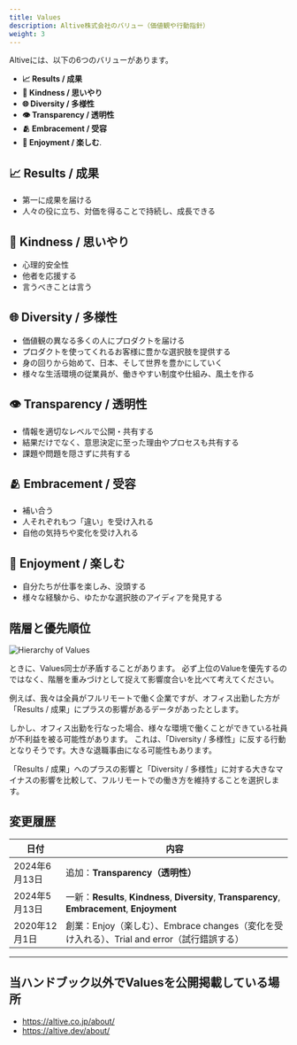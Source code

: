 ```yaml
---
title: Values
description: Altive株式会社のバリュー（価値観や行動指針）
weight: 3
---
```

Altiveには、以下の6つのバリューがあります。

- **📈 Results / 成果**
- **💝 Kindness / 思いやり**
- **🌐 Diversity / 多様性**
- **👁️ Transparency / 透明性**
- **🫂 Embracement / 受容**
- **🙌 Enjoyment / 楽しむ**.

## 📈 Results / 成果

* 第一に成果を届ける
* 人々の役に立ち、対価を得ることで持続し、成長できる

## 💝 Kindness / 思いやり

* 心理的安全性
* 他者を応援する
* 言うべきことは言う

## 🌐 Diversity / 多様性

* 価値観の異なる多くの人にプロダクトを届ける
* プロダクトを使ってくれるお客様に豊かな選択肢を提供する
* 身の回りから始めて、日本、そして世界を豊かにしていく
* 様々な生活環境の従業員が、働きやすい制度や仕組み、風土を作る

## 👁️ Transparency / 透明性

* 情報を適切なレベルで公開・共有する
* 結果だけでなく、意思決定に至った理由やプロセスも共有する
* 課題や問題を隠さずに共有する

## 🫂 Embracement / 受容

* 補い合う
* 人それぞれもつ「違い」を受け入れる
* 自他の気持ちや変化を受け入れる

## 🙌 Enjoyment / 楽しむ

* 自分たちが仕事を楽しみ、没頭する
* 様々な経験から、ゆたかな選択肢のアイディアを発見する

## 階層と優先順位

![Hierarchy of Values](/images/values-hierarchy.png)

ときに、Values同士が矛盾することがあります。
必ず上位のValueを優先するのではなく、階層を重みづけとして捉えて影響度合いを比べて考えてください。

例えば、我々は全員がフルリモートで働く企業ですが、オフィス出勤した方が「Results / 成果」にプラスの影響があるデータがあったとします。

しかし、オフィス出勤を行なった場合、様々な環境で働くことができている社員が不利益を被る可能性があります。
これは、「Diversity / 多様性」に反する行動となりそうです。大きな退職事由になる可能性もあります。

「Results / 成果」へのプラスの影響と「Diversity / 多様性」に対する大きなマイナスの影響を比較して、フルリモートでの働き方を維持することを選択します。

## 変更履歴

| 日付          | 内容                                                                                             |
| ------------- | ------------------------------------------------------------------------------------------------ |
| 2024年6月13日 | 追加：**Transparency（透明性）**                                                                 |
| 2024年5月13日 | 一新：**Results**, **Kindness**, **Diversity**, **Transparency**, **Embracement**, **Enjoyment** |
| 2020年12月1日 | 創業：Enjoy（楽しむ）、Embrace changes（変化を受け入れる）、Trial and error（試行錯誤する）      |

---

## 当ハンドブック以外でValuesを公開掲載している場所
* https://altive.co.jp/about/
* https://altive.dev/about/
